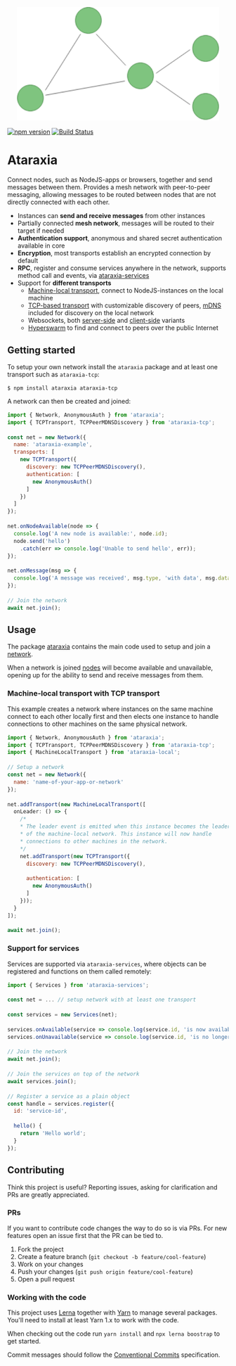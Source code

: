 <p align="center">
  <img width="460" src="https://raw.githubusercontent.com/aholstenson/ataraxia/master/docs/mesh-example.png">
</p>

<p align="center">

  [![npm version](https://img.shields.io/npm/v/ataraxia)](https://www.npmjs.com/package/ataraxia)
  [![Build Status](https://github.com/aholstenson/ataraxia/actions/workflows/ci.yml/badge.svg)](https://github.com/aholstenson/ataraxia/actions/workflows/ci.yml)

</p>

# Ataraxia

Connect nodes, such as NodeJS-apps or browsers, together and send messages 
between them. Provides a mesh network with peer-to-peer messaging, allowing
messages to be routed between nodes that are not directly connected with each
other.

* Instances can **send and receive messages** from other instances
* Partially connected **mesh network**, messages will be routed to their target if needed
* **Authentication support**, anonymous and shared secret authentication available in core
* **Encryption**, most transports establish an encrypted connection by default
* **RPC**,  register and consume services anywhere in the network, supports method call and events, via [ataraxia-services](https://github.com/aholstenson/ataraxia/tree/master/packages/services)
* Support for **different transports**
  * [Machine-local transport](https://github.com/aholstenson/ataraxia/tree/master/packages/local), connect to NodeJS-instances on the local machine 
  * [TCP-based transport](https://github.com/aholstenson/ataraxia/tree/master/packages/tcp) with customizable discovery of peers, [mDNS](https://aholstenson.github.io/ataraxia/classes/ataraxia_tcp.tcppeermdnsdiscovery.html) included for discovery on the local network
  * Websockets, both [server-side](https://github.com/aholstenson/ataraxia/tree/master/packages/ws-server) 
    and [client-side](https://github.com/aholstenson/ataraxia/tree/master/packages/ws-client) variants 
  * [Hyperswarm](https://github.com/aholstenson/ataraxia/tree/master/packages/hyperswarm)
    to find and connect to peers over the public Internet

## Getting started

To setup your own network install the `ataraxia` package and at least one
transport such as `ataraxia-tcp`:

```
$ npm install ataraxia ataraxia-tcp
```

A network can then be created and joined:

```javascript
import { Network, AnonymousAuth } from 'ataraxia';
import { TCPTransport, TCPPeerMDNSDiscovery } from 'ataraxia-tcp';

const net = new Network({
  name: 'ataraxia-example',
  transports: [
    new TCPTransport({
      discovery: new TCPPeerMDNSDiscovery(),
      authentication: [
        new AnonymousAuth()
      ]
    })
  ]
});

net.onNodeAvailable(node => {
  console.log('A new node is available:', node.id);
  node.send('hello')
    .catch(err => console.log('Unable to send hello', err));
});

net.onMessage(msg => {
  console.log('A message was received', msg.type, 'with data', msg.data, 'from', msg.source.id);
});

// Join the network
await net.join();
```

## Usage

The package [ataraxia](https://github.com/aholstenson/ataraxia/tree/master/packages/core) 
contains the main code used to setup and join a [network](https://aholstenson.github.io/ataraxia/classes/ataraxia.network.html).

When a network is joined [nodes](https://aholstenson.github.io/ataraxia/interfaces/ataraxia.node.html)
will become available and unavailable, opening up for the ability to send and
receive messages from them.

### Machine-local transport with TCP transport

This example creates a network where instances on the same machine connect to
each other locally first and then elects one instance to handle connections
to other machines on the same physical network.

```javascript
import { Network, AnonymousAuth } from 'ataraxia';
import { TCPTransport, TCPPeerMDNSDiscovery } from 'ataraxia-tcp';
import { MachineLocalTransport } from 'ataraxia-local';

// Setup a network
const net = new Network({
  name: 'name-of-your-app-or-network'
});

net.addTransport(new MachineLocalTransport([
  onLeader: () => {
    /*
    * The leader event is emitted when this instance becomes the leader
    * of the machine-local network. This instance will now handle
    * connections to other machines in the network.
    */
    net.addTransport(new TCPTransport({
      discovery: new TCPPeerMDNSDiscovery(),

      authentication: [
        new AnonymousAuth()
      ]
    }));
  }
]);

await net.join();
```

### Support for services

Services are supported via `ataraxia-services`, where objects can be registered
and functions on them called remotely:

```javascript
import { Services } from 'ataraxia-services';

const net = ... // setup network with at least one transport

const services = new Services(net);

services.onAvailable(service => console.log(service.id, 'is now available'));
services.onUnavailable(service => console.log(service.id, 'is no longer available'));

// Join the network
await net.join();

// Join the services on top of the network
await services.join();

// Register a service as a plain object
const handle = services.register({
  id: 'service-id',
  
  hello() {
    return 'Hello world';
  }
});
```

## Contributing

Think this project is useful? Reporting issues, asking for clarification and
PRs are greatly appreciated.

### PRs

If you want to contribute code changes the way to do so is via PRs. For new
features open an issue first that the PR can be tied to.

1. Fork the project
2. Create a feature branch (`git checkout -b feature/cool-feature`)
3. Work on your changes
4. Push your changes (`git push origin feature/cool-feature`)
5. Open a pull request

### Working with the code

This project uses [Lerna](https://lerna.js.org/) together with
[Yarn](https://yarnpkg.com/) to manage several packages. You'll need to install
at least Yarn 1.x to work with the code.

When checking out the code run `yarn install` and `npx lerna boostrap` to get
started.

Commit messages should follow the [Conventional Commits](https://www.conventionalcommits.org/en/v1.0.0/)
specification.
